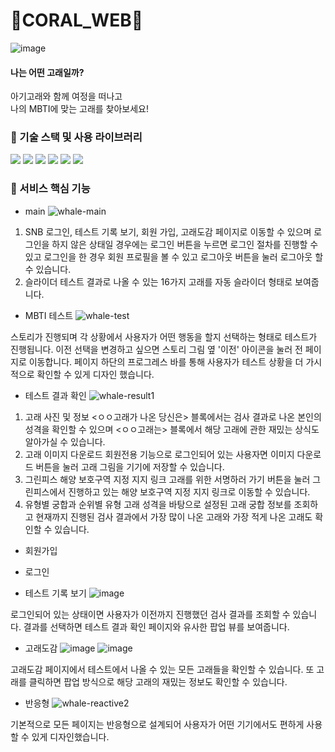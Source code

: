 # 🐳CORAL_WEB🐳
![image](https://user-images.githubusercontent.com/88219703/194698566-f72ebaf2-ee25-4c58-ae59-ba304d7138b0.png)

#### 나는 어떤 고래일까?
아기고래와 함께 여정을 떠나고\
나의 MBTI에 맞는 고래를 찾아보세요!


### 🐋 기술 스택 및 사용 라이브러리
<div>
<img src="https://img.shields.io/badge/React-61DAFB.svg?&style=for-the-badge&logo=React&logoColor=white">
<img src="https://img.shields.io/badge/Axios-5A29E4.svg?&style=for-the-badge&logo=Axios&logoColor=white">
<img src="https://img.shields.io/badge/NGINX-009639.svg?&style=for-the-badge&logo=NGINX&logoColor=white">
<img src="https://img.shields.io/badge/Recoil-000000.svg?&style=for-the-badge&logo=Recoil&logoColor=white">
<img src="https://img.shields.io/badge/styled components-DB7093.svg?&style=for-the-badge&logo=styled-components&logoColor=white">
<img src="https://img.shields.io/badge/Tailwind CSS-06B6D4.svg?&style=for-the-badge&logo=Tailwind CSS&logoColor=white">
</div>

### 🐋 서비스 핵심 기능
- main
![whale-main](https://user-images.githubusercontent.com/88219703/194732821-034150db-f4cc-4a71-8c6b-1ac82428c8fd.gif)

1. SNB
로그인, 테스트 기록 보기, 회원 가입, 고래도감 페이지로 이동할 수 있으며 로그인을 하지 않은 상태일 경우에는 로그인 버튼을 누르면 로그인 절차를 진행할 수 있고 로그인을 한 경우 회원 프로필을 볼 수 있고 로그아웃 버튼을 눌러 로그아웃 할 수 있습니다.
2. 슬라이더
테스트 결과로 나올 수 있는 16가지 고래를 자동 슬라이더 형태로 보여줍니다. 
- MBTI 테스트
![whale-test](https://user-images.githubusercontent.com/88219703/194732770-ff926f22-3147-4447-b217-b6b577c68c19.gif)

스토리가 진행되며 각 상황에서 사용자가 어떤 행동을 할지 선택하는 형태로 테스트가 진행됩니다.
이전 선택을 변경하고 싶으면 스토리 그림 옆 '이전' 아이콘을 눌러 전 페이지로 이동합니다. 페이지 하단의 프로그레스 바를 통해 사용자가 테스트 상황을 더 가시적으로 확인할 수 있게 디자인 했습니다. 
- 테스트 결과 확인
![whale-result1](https://user-images.githubusercontent.com/88219703/194733698-3cec2c92-c2e4-485c-b95e-3445b942c467.gif)

1. 고래 사진 및 정보
<ㅇㅇ고래가 나온 당신은> 블록에서는 검사 결과로 나온 본인의 성격을 확인할 수 있으며 <ㅇㅇ고래는> 블록에서 해당 고래에 관한 재밌는 상식도 알아가실 수 있습니다.
2. 고래 이미지 다운로드
회원전용 기능으로 로그인되어 있는 사용자면 이미지 다운로드 버튼을 눌러 고래 그림을 기기에 저장할 수 있습니다.
3. 그린피스 해양 보호구역 지정 지지 링크
고래를 위한 서명하러 가기 버튼을 눌러 그린피스에서 진행하고 있는 해양 보호구역 지정 지지 링크로 이동할 수 있습니다.
4. 유형별 궁합과 순위별 유형
고래 성격을 바탕으로 설정된 고래 궁합 정보를 조회하고 현재까지 진행된 검사 결과에서 가장 많이 나온 고래와 가장 적게 나온 고래도 확인할 수 있습니다.
- 회원가입 

- 로그인

- 테스트 기록 보기
![image](https://user-images.githubusercontent.com/88219703/194733206-0fcad44c-ad4a-4d9c-8f67-7ae92fa35e33.png)

로그인되어 있는 상태이면 사용자가 이전까지 진행했던 검사 결과를 조회할 수 있습니다. 결과를 선택하면 테스트 결과 확인 페이지와 유사한 팝업 뷰를 보여줍니다. 

- 고래도감
![image](https://user-images.githubusercontent.com/88219703/194733178-fe626747-6c58-435a-b991-52a7f94127cb.png)
![image](https://user-images.githubusercontent.com/88219703/194733190-475d0d78-1fbb-481d-866f-f8f9ec1ba7d6.png)

고래도감 페이지에서 테스트에서 나올 수 있는 모든 고래들을 확인할 수 있습니다. 또 고래를 클릭하면 팝업 방식으로 해당 고래의 재밌는 정보도 확인할 수 있습니다.
- 반응형
![whale-reactive2](https://user-images.githubusercontent.com/88219703/194734433-5cbddf7d-4f60-4928-ab5d-0d6c6cb30fa0.gif)

기본적으로 모든 페이지는 반응형으로 설계되어 사용자가 어떤 기기에서도 편하게 사용할 수 있게 디자인했습니다.
